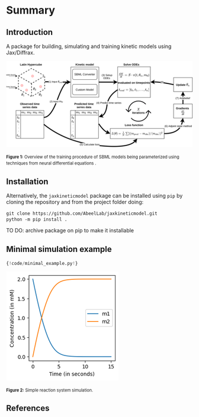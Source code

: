 # Summary

## Introduction
A package for building, simulating and training kinetic models using Jax/Diffrax.

![ndes](images/NDE_explanation_figure.png)

<span style="font-size: 0.8em;"><b>Figure 1:</b> Overview of the training procedure of SBML models being parameterized using techniques from neural differential equations .</span>
## Installation

Alternatively, the ``jaxkineticmodel`` package can be installed using 
`pip` by cloning the repository and from the project folder doing:
```
git clone https://github.com/AbeelLab/jaxkineticmodel.git
python -m pip install .
```

TO DO: archive package on pip to make it installable

## Minimal simulation example
```python 
{!code/minimal_example.py!}
```
![minim_example](images/minimal_example.png)

<span style="font-size: 0.8em;"><b>Figure 2:</b> Simple reaction system simulation.</span>


## References
[^1]: van Lent, P., Bunkova, O., Planken, L., Schmitz, J., & Abeel, T. (2024). Neural Ordinary Differential 
Equations Inspired Parameterization of Kinetic Models. bioRxiv, 2024-12.

